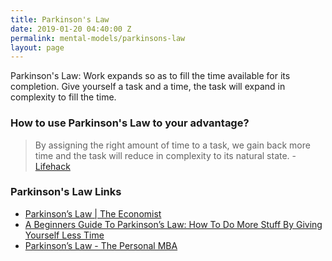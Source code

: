 ```yaml
---
title: Parkinson's Law
date: 2019-01-20 04:40:00 Z
permalink: mental-models/parkinsons-law
layout: page
---
```


Parkinson's Law: Work expands so as to fill the time available for its completion. Give yourself a task and a time, the task will expand in complexity to fill the time.

### How to use Parkinson's Law to your advantage?
> By assigning the right amount of time to a task, we gain back more time and the task will reduce in complexity to its natural state. - [Lifehack](https://www.lifehack.org/articles/featured/how-to-use-parkinsons-law-to-your-advantage.html)

### Parkinson's Law Links
* [Parkinson’s Law | The Economist](https://www.economist.com/node/14116121)
* [A Beginners Guide To Parkinson’s Law: How To Do More Stuff By Giving Yourself Less Time](https://impossiblehq.com/parkinsons-law/)
* [Parkinson’s Law - The Personal MBA](https://personalmba.com/parkinsons-law/)